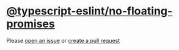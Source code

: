 [@typescript-eslint/no-floating-promises](https://typescript-eslint.io/rules/no-floating-promises)
==================================================================================================
Please [open an issue](https://github.com/professional-js/eslint-config/issues/new)
or [create a pull request](https://github.com/professional-js/eslint-config/edit/main/src/rules-configurations/@typescript-eslint/no-floating-promises.md)
